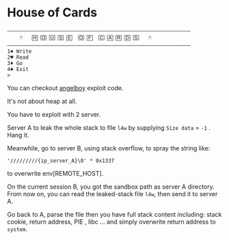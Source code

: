 # House of Cards


```
————————————————————————————————————————————————————————————
    🃏   🄷 🄾 🅄 🅂 🄴  🄾 🄵  🄲 🄰 🅁 🄳 🅂   🃏
————————————————————————————————————————————————————————————
1♠ Write
2♥ Read
3♦ Go
4♣ Exit
>
```

You can checkout [angelboy](https://github.com/scwuaptx/CTF/tree/master/2018-writeup/0ctf/houseofcard)  exploit code.

It's not about heap at all. 

You have to exploit with 2 server.

Server A to leak the whole stack to file `l4w` by supplying `Size data` = `-1` . Hang it.

Meanwhile, go to server B, using stack overflow, to spray the string like: 

`'/////////{ip_server_A}\0' * 0x1337`

to overwrite env[REMOTE_HOST]. 

On the current session B, you got the sandbox path as server A directory. From now on, you can read the leaked-stack file `l4w`, then send it to server A.

Go back to A, parse the file then you have full stack content including: stack cookie, return address, PIE , libc ... and simply overwrite return address to `system`.
